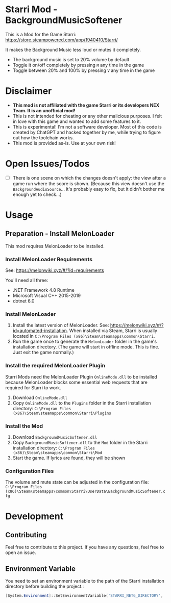 # Starri Mod - BackgroundMusicSoftener

This is a Mod for the Game Starri: https://store.steampowered.com/app/1940410/Starri/

It makes the Background Music less loud or mutes it completely.

- The background music is set to 20% volume by default
- Toggle it on/off completely by pressing `M` any time in the game
- Toggle between 20% and 100% by pressing `V` any time in the game

# Disclaimer

- **This mod is not affiliated with the game Starri or its developers NEX Team. It is an unofficial mod!**
- This is not intended for cheating or any other malicious purposes. I felt in love with this game and wanted to add some features to it.
- This is experimental! I'm not a software developer. Most of this code is created by ChatGPT and hacked together by me, while trying to figure out how the toolchain works.
- This mod is provided as-is. Use at your own risk!

# Open Issues/Todos

- [ ] There is one scene on which the changes doesn't apply: the view after a game run where the score is shown. (Because this view doesn't use the `BackgroundAudioSource`... it's probably easy to fix, but it didn't bother me enough yet to check...)

# Usage

## Preparation - Install MelonLoader

This mod requires MelonLoader to be installed.

### Install MelonLoader Requirements

See: https://melonwiki.xyz/#/?id=requirements

You'll need all three:

- .NET Framework 4.8 Runtime
- Microsoft Visual C++ 2015-2019
- dotnet 6.0

### Install MelonLoader

1. Install the latest version of MelonLoader. See: https://melonwiki.xyz/#/?id=automated-installation. When installed via Steam, Starri is usually located in `C:\Program Files (x86)\Steam\steamapps\common\Starri`.
2. Run the game once to generate the `MelonLoader` folder in the game's installation directory. (The game will start in offline mode. This is fine. Just exit the game normally.)

### Install the required MelonLoader Plugin

Starri Mods need the MelonLoader Plugin `OnlineMode.dll` to be installed because MelonLoader blocks some essential web requests that are required for Starri to work.

1. Download `OnlineMode.dll`
2. Copy `OnlineMode.dll` to the `Plugins` folder in the Starri installation directory: `C:\Program Files (x86)\Steam\steamapps\common\Starri\Plugins`

### Install the Mod

1. Download `BackgroundMusicSoftener.dll`
2. Copy `BackgroundMusicSoftener.dll` to the `Mod` folder in the Starri installation directory: `C:\Program Files (x86)\Steam\steamapps\common\Starri\Mod`
3. Start the game. If lyrics are found, they will be shown

### Configuration Files

The volume and mute state can be adjusted in the configuration file: `C:\Program Files (x86)\Steam\steamapps\common\Starri\UserData\BackgroundMusicSoftener.cfg`

# Development

## Contributing

Feel free to contribute to this project. If you have any questions, feel free to open an issue.

## Environment Variable

You need to set an environment variable to the path of the Starri installation directory before building the project.:

````powershell
[System.Environment]::SetEnvironmentVariable('STARRI_NET6_DIRECTORY', 'C:\Program Files (x86)\Steam\steamapps\common\Starri', 'User')
````